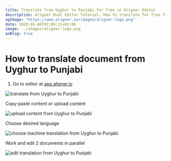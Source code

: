 ```yaml
---
title: Translate from Uyghur to Punjabi for free in Aligner Editor
description: Aligner Dual Editor Tutorial. How to translate for free from Uyghur to Punjabi. Aligner is multilingual document management platform. 
ogImage: "https://www.aligner.io/images/aligner-logo.png"
date: 2020-05-06T07:09:21+03:00
image: ../images/aligner-logo.png
onBlog: true
---
```


# How to translate document from Uyghur to Punjabi

1. Go to editor at [app.aligner.io](https://app.aligner.io "Aligner App web page")

![translate from Uyghur to Punjabi](../aligner-blank-editor.png "translate from Uyghur to Punjabi")

Copy-paste content or upload content

![upload content from Uyghur to Punjabi](../aligner-uploaded-document.png "upload content from Uyghur to Punjabi")

Choose desired language

![choose machine translation from Uyghur to Punjabi](../aligner-language-dropdown.png "choose machine translation from Uyghur to Punjabi")

Work and edit 2 documents in parallel

![edit translation from Uyghur to Punjabi](../aligner-double-sitded-editor.png "edit translation from Uyghur to Punjabi")

